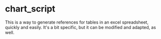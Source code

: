 # chart_script
This is a way to generate references for tables in an excel spreadsheet, quickly and easily. It's a bit specific, but it can be modified and adapted, as well.
